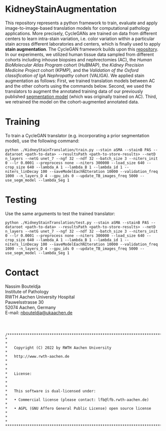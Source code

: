 # **KidneyStainAugmentation**

This repository represents a python framework to train, evaluate and apply image-to-image-based translation models for computational pathology applications. More precisely, CycleGANs are trained on data from different centers to learn intra-stain variation, i.e. color variation within a particular stain across different laboratories and centers, which is finally used to apply <b>stain augmentation</b>. The CycleGAN framework builds upon this [repository](https://github.com/junyanz/pytorch-CycleGAN-and-pix2pix).<br>
In our experiments, we utilized human tissue data sampled from different cohorts including inhouse biopsies and nephrectomies (AC), the *Human BioMolecular Atlas Program* cohort (HuBMAP), the *Kidney Precision Medicine Project* cohort (KPMP), and the *Validation of the Oxford classification of IgA Nephropathy* cohort (VALIGA). We applied stain augmentation as follows: First, we trained translation models between AC and the other cohorts using the commands below. Second, we used the translators to augment the annotated training data of our previously published [segmentation model](https://git-ce.rwth-aachen.de/labooratory-ai/flash) (which was originally trained on AC). Third, we retrained the model on the cohort-augmented annotated data.<br>

# Training
To train a CycleGAN translator (e.g. incorporating a prior segmentation model), use the following command:
```
python ./KidneyStainTranslation/train.py --stain aSMA --stainB PAS --dataroot <path-to-data> --resultsPath <path-to-store-results> --netD n_layers --netG unet_7 --ngf 32 --ndf 32 --batch_size 3 --niters_init 0 --lr 0.0001 --preprocess none --niters 300000 --load_size 640 --crop_size 640 --lambda_A 1 --lambda_B 1 --lambda_id 1 --niters_linDecay 100 --saveModelEachNIteration 10000 --validation_freq 1000 --n_layers_D 4 --gpu_ids 0 --update_TB_images_freq 5000 --use_segm_model --lambda_Seg 1
```

# Testing
Use the same arguments to test the trained translator:
```
python ./KidneyStainTranslation/test.py --stain aSMA --stainB PAS --dataroot <path-to-data> --resultsPath <path-to-store-results> --netD n_layers --netG unet_7 --ngf 32 --ndf 32 --batch_size 3 --niters_init 0 --lr 0.0001 --preprocess none --niters 300000 --load_size 640 --crop_size 640 --lambda_A 1 --lambda_B 1 --lambda_id 1 --niters_linDecay 100 --saveModelEachNIteration 10000 --validation_freq 1000 --n_layers_D 4 --gpu_ids 0 --update_TB_images_freq 5000 --use_segm_model --lambda_Seg 1
```

# Contact
Nassim Bouteldja<br>
Institute of Pathology<br>
RWTH Aachen University Hospital<br>
Pauwelsstrasse 30<br>
52074 Aachen, Germany<br>
E-mail: 	nbouteldja@ukaachen.de<br>
<br>

#
    /**************************************************************************
    *                                                                         *
    *   Copyright (C) 2022 by RWTH Aachen University                          *
    *   http://www.rwth-aachen.de                                             *
    *                                                                         *
    *   License:                                                              *
    *                                                                         *
    *   This software is dual-licensed under:                                 *
    *   • Commercial license (please contact: lfb@lfb.rwth-aachen.de)         *
    *   • AGPL (GNU Affero General Public License) open source license        *
    *                                                                         *
    ***************************************************************************/    
